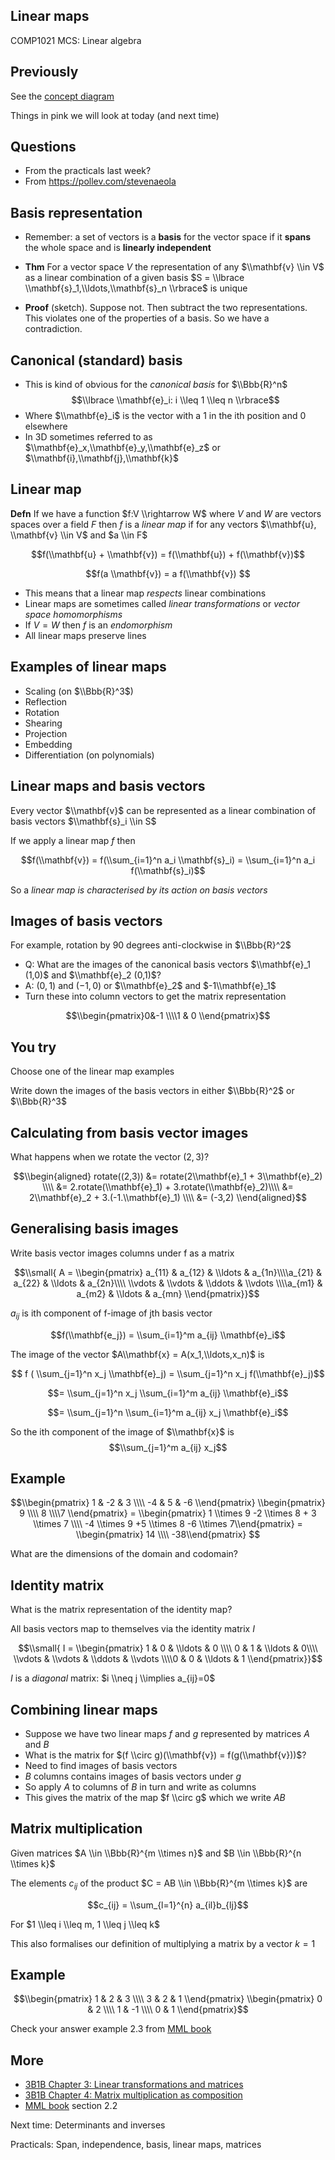 <!-- .slide: data-background="#6A246D" -->

## Linear maps

COMP1021 MCS: Linear algebra


## Previously

See the [concept diagram](https://github.com/stevenaeola/linalg_lectures/blob/d8f9499b9cf54ca5a070822454ac384ae93ce659/concepts.mmd)

Things in pink we will look at today (and next time)


## Questions

<!-- .slide: class="fragmented-lists" -->

- From the practicals last week?
- From <https://pollev.com/stevenaeola>

<!-- .slide: class="fragmented-lists" -->

## Basis representation

- Remember: a set of vectors is a __basis__ for the vector space if it __spans__ the whole space and is __linearly independent__

- __Thm__ For a vector space $V$ the representation of any $\\mathbf{v} \\in V$ as a linear combination of a given basis $S = \\lbrace \\mathbf{s}_1,\\ldots,\\mathbf{s}_n \\rbrace$ is unique
- __Proof__ (sketch). Suppose not. Then subtract the two representations. This violates one of the properties of a basis. So we have a contradiction.


## Canonical (standard) basis

- This is kind of obvious for the _canonical basis_ for $\\Bbb{R}^n$ 
$$\\lbrace \\mathbf{e}_i: i \\leq 1 \\leq n \\rbrace$$
- Where $\\mathbf{e}_i$ is the vector with a 1 in the ith position and 0 elsewhere
- In 3D sometimes referred to as $\\mathbf{e}_x,\\mathbf{e}_y,\\mathbf{e}_z$ or $\\mathbf{i},\\mathbf{j},\\mathbf{k}$




<!-- .slide: class="fragmented-lists" -->

## Linear map

__Defn__ If we have a function $f:V \\rightarrow W$ where $V$ and $W$ are vectors spaces over a field $F$ then $f$ is a _linear map_ if for any vectors $\\mathbf{u}, \\mathbf{v} \\in V$ and $a \\in F$

$$f(\\mathbf{u} + \\mathbf{v}) = f(\\mathbf{u}) + f(\\mathbf{v})$$

$$f(a \\mathbf{v}) = a f(\\mathbf{v}) $$


- This means that a linear map _respects_ linear combinations
- Linear maps are sometimes called _linear transformations_ or _vector space homomorphisms_
- If $V=W$ then $f$ is an _endomorphism_
- All linear maps preserve lines


<!-- .slide: class="fragmented-lists" -->

## Examples of linear maps

- Scaling (on $\\Bbb{R}^3$)
- Reflection
- Rotation
- Shearing 
- Projection
- Embedding
- Differentiation (on polynomials)


## Linear maps and basis vectors

Every vector $\\mathbf{v}$ can be represented as a linear combination of basis vectors $\\mathbf{s}_i \\in S$

If we apply a linear map $f$ then

$$f(\\mathbf{v}) = f(\\sum_{i=1}^n a_i \\mathbf{s}_i) = \\sum_{i=1}^n a_i f(\\mathbf{s}_i)$$

So a _linear map is characterised by its action on basis vectors_


<!-- .slide: class="fragmented-lists" -->

## Images of basis vectors

For example, rotation by 90 degrees anti-clockwise in $\\Bbb{R}^2$
- Q: What are the images of the canonical basis vectors $\\mathbf{e}_1 (1,0)$ and $\\mathbf{e}_2 (0,1)$?
- A: $(0,1)$ and $(-1,0)$ or $\\mathbf{e}_2$ and $-1\\mathbf{e}_1$
- Turn these into column vectors to get the  matrix representation

$$\\begin{pmatrix}0&-1 \\\\1 & 0 \\end{pmatrix}$$


## You try

Choose one of the linear map examples

Write down the images of the basis vectors in either $\\Bbb{R}^2$ or $\\Bbb{R}^3$


## Calculating from basis vector images

What happens when we rotate the vector $(2,3)$?

$$\\begin{aligned} rotate((2,3)) &= rotate(2\\mathbf{e}_1 + 3\\mathbf{e}_2) \\\\
&= 2.rotate(\\mathbf{e}_1) + 3.rotate(\\mathbf{e}_2)\\\\
&= 2\\mathbf{e}_2 + 3.(-1.\\mathbf{e}_1) \\\\
&= (-3,2)
\\end{aligned}$$


## Generalising basis images

Write basis vector images columns under f as a matrix

$$\\small{ A = \\begin{pmatrix} a_{11} & a_{12} & \\ldots & a_{1n}\\\\a_{21} & a_{22} & \\ldots & a_{2n}\\\\
\\vdots & \\vdots & \\ddots & \\vdots \\\\a_{m1} & a_{m2} & \\ldots & a_{mn}
\\end{pmatrix}}$$

$a_{ij}$ is ith component of f-image of jth basis vector

$$f(\\mathbf{e_j}) = \\sum_{i=1}^m a_{ij} \\mathbf{e}_i$$


The image of the vector $A\\mathbf{x} = A(x_1,\\ldots,x_n)$ is

$$ f ( \\sum_{j=1}^n x_j \\mathbf{e}_j) = \\sum_{j=1}^n x_j f(\\mathbf{e}_j)$$

$$= \\sum_{j=1}^n x_j \\sum_{i=1}^m a_{ij} \\mathbf{e}_i$$

$$= \\sum_{j=1}^n \\sum_{i=1}^m a_{ij} x_j \\mathbf{e}_i$$

So the ith component of the image of $\\mathbf{x}$ is $$\\sum_{j=1}^m a_{ij} x_j$$


## Example

$$\\begin{pmatrix} 1 & -2 & 3 \\\\ -4 & 5 & -6 \\end{pmatrix}
\\begin{pmatrix} 9 \\\\ 8 \\\\7 \\end{pmatrix} = 
\\begin{pmatrix} 1 \\times 9 -2 \\times 8 + 3 \\times 7 \\\\ -4 \\times 9 +5 \\times 8 -6 \\times 7\\end{pmatrix} =
\\begin{pmatrix} 14 \\\\ -38\\end{pmatrix}
$$

What are the dimensions of the domain and codomain?


## Identity matrix

What is the matrix representation of the identity map?

All basis vectors map to themselves via the identity matrix $I$

$$\\small{ I = \\begin{pmatrix} 1 & 0 & \\ldots & 0 \\\\ 0 & 1 & \\ldots & 0\\\\
\\vdots & \\vdots & \\ddots & \\vdots \\\\0 & 0 & \\ldots & 1
\\end{pmatrix}}$$

$I$ is a _diagonal_ matrix: $i \\neq j \\implies a_{ij}=0$

<!-- .slide: class="fragmented-lists" -->

## Combining linear maps

- Suppose we have two linear maps $f$ and $g$ represented by matrices $A$ and $B$
- What is the matrix for $(f \\circ g)(\\mathbf{v}) = f(g(\\mathbf{v}))$?
- Need to find images of basis vectors
- $B$ columns contains images of basis vectors under $g$
- So apply $A$ to columns of $B$ in turn and write as columns
- This gives the matrix of the map $f \\circ g$ which we write $AB$


## Matrix multiplication

Given matrices $A \\in \\Bbb{R}^{m \\times n}$ and $B \\in \\Bbb{R}^{n \\times k}$

The elements $c_{ij}$ of the product $C = AB \\in \\Bbb{R}^{m \\times k}$ are

$$c_{ij} = \\sum_{l=1}^{n} a_{il}b_{lj}$$

For $1 \\leq i \\leq m, 1 \\leq j \\leq k$

This also formalises our definition of multiplying a matrix by a vector $k=1$


## Example

$$\\begin{pmatrix} 1 & 2 & 3 \\\\ 3 & 2 & 1 \\end{pmatrix}
\\begin{pmatrix} 0 & 2 \\\\ 1 & -1 \\\\ 0 & 1 \\end{pmatrix}$$

Check your answer example 2.3 from [MML book](https://mml-book.github.io/book/mml-book.pdf)


<!-- .slide: data-background="#a5c8d0" -->

## More

- [3B1B Chapter 3: Linear transformations and matrices](https://www.youtube.com/watch?v=kYB8IZa5AuE&list=PLZHQObOWTQDPD3MizzM2xVFitgF8hE_ab&index=3) 
- [3B1B Chapter 4: Matrix multiplication as composition](https://www.youtube.com/watch?v=XkY2DOUCWMU&list=PLZHQObOWTQDPD3MizzM2xVFitgF8hE_ab&index=4)
- [MML book](https://mml-book.github.io/book/mml-book.pdf) section 2.2

Next time: Determinants and inverses

Practicals: Span, independence, basis, linear maps, matrices